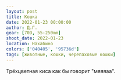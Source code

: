 ```yaml
---
layout: post
title: Кошка
date: 2022-01-23 00:00:00
author: Д.Г.
gear: [70D, 55-250mm]
shoot_date: 2022-01-23
location: Нахабино
colors: ['040405', '95736d']
tags: [животные, кошки, черепаховые кошки]
---
```

Трёхцветная киса как бы говорит "мяяяаа".
